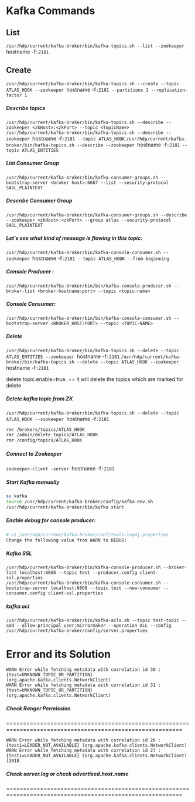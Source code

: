 # Kafka Commands

## List
`/usr/hdp/current/kafka-broker/bin/kafka-topics.sh --list --zookeeper `hostname -f`:2181`

## Create
`/usr/hdp/current/kafka-broker/bin/kafka-topics.sh --create --topic ATLAS_HOOK --zookeeper `hostname -f`:2181 --partitions 1 --replication-factor 1`

##### Describe topics
`/usr/hdp/current/kafka-broker/bin/kafka-topics.sh --describe --zookeeper <zkHost>:<zkPort> --topic <TopicName>`
`/usr/hdp/current/kafka-broker/bin/kafka-topics.sh --describe --zookeeper `hostname -f`:2181 --topic ATLAS_HOOK`
`/usr/hdp/current/kafka-broker/bin/kafka-topics.sh --describe --zookeeper `hostname -f`:2181 --topic ATLAS_ENTITIES`

##### List Consumer Group
`/usr/hdp/current/kafka-broker/bin/kafka-consumer-groups.sh --bootstrap-server <broker host>:6667 --list --security-protocol SASL_PLAINTEXT` 

##### Describe Consumer Group
`/usr/hdp/current/kafka-broker/bin/kafka-consumer-groups.sh --describe --zookeeper <zkHost>:<zkPort> --group atlas --security-protocol SASL_PLAINTEXT`

##### Let's see what kind of message is flowing in this topic:
`/usr/hdp/current/kafka-broker/bin/kafka-console-consumer.sh --zookeeper `hostname -f`:2181 --topic ATLAS_HOOK --from-beginning`

##### Console Producer :
`/usr/hdp/current/kafka-broker/bin/bin/kafka-console-producer.sh --broker-list <broker-hostname:port> --topic <topic-name>`

##### Console Consumer:
`/usr/hdp/current/kafka-broker/bin/bin/kafka-console-consumer.sh --bootstrap-server <BROKER_HOST:PORT> --topic <TOPIC-NAME>`

##### Delete
`/usr/hdp/current/kafka-broker/bin/kafka-topics.sh --delete --topic ATLAS_ENTITIES --zookeeper `hostname -f`:2181`
`/usr/hdp/current/kafka-broker/bin/kafka-topics.sh --delete --topic ATLAS_HOOK --zookeeper `hostname -f`:2181`

delete.topic.enable=true. == it will delete the topics which are marked for delete

##### Delete kafka topic from ZK

`/usr/hdp/current/kafka-broker/bin/kafka-topics.sh --delete --topic ATLAS_HOOK --zookeeper `hostname -f`:2181`
```bash
rmr /brokers/topics/ATLAS_HOOK
rmr /admin/delete_topics/ATLAS_HOOK
rmr /config/topics/ATLAS_HOOK
```

##### Connect to Zookeeper
`zookeeper-client -server `hostname -f`:2181`

#####  Start Kafka manually
```bash
su kafka
source /usr/hdp/current/kafka-broker/config/kafka-env.sh
/usr/hdp/current/kafka-broker/bin/kafka start
```

##### Enable debug for console producer:
```sh
# vi /usr/hdp/current/kafka-broker/conf/tools-log4j.properties
Change the following value from WARN to DEBUG:
```

##### Kafka SSL
```
/usr/hdp/current/kafka-broker/bin/kafka-console-producer.sh --broker-list localhost:6668 --topic test --producer.config client-ssl.properties
/usr/hdp/current/kafka-broker/bin/kafka-console-consumer.sh --bootstrap-server localhost:6668 --topic test --new-consumer --consumer.config client-ssl.properties
```

##### kafka acl

`/usr/hdp/current/kafka-broker/bin/kafka-acls.sh --topic test-topic --add --allow-principal user:mirrormaker --operation ALL --config /usr/hdp/current/kafka-broker/config/server.properties`


# Error and its Solution

```
WARN Error while fetching metadata with correlation id 30 : {test=UNKNOWN_TOPIC_OR_PARTITION} (org.apache.kafka.clients.NetworkClient)
WARN Error while fetching metadata with correlation id 31 : {test=UNKNOWN_TOPIC_OR_PARTITION} (org.apache.kafka.clients.NetworkClient)
```
##### Check Ranger Permission
==========================================================================================================

```
WARN Error while fetching metadata with correlation id 26 : {test1=LEADER_NOT_AVAILABLE} (org.apache.kafka.clients.NetworkClient)
WARN Error while fetching metadata with correlation id 27 : {test1=LEADER_NOT_AVAILABLE} (org.apache.kafka.clients.NetworkClient)[2018
```
##### Check server.log or check advertised.host.name
==========================================================================================================
